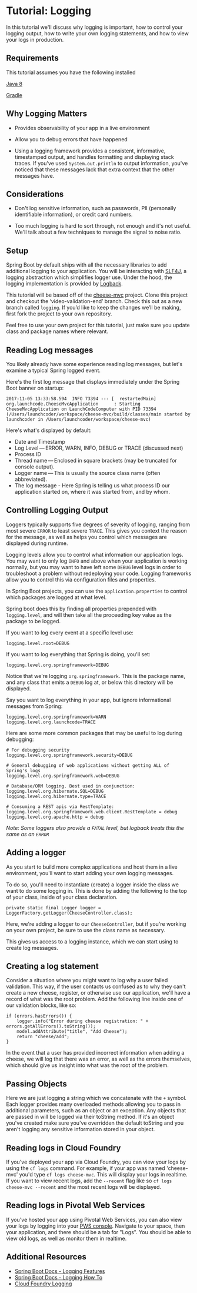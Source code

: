 # Tutorial: Logging

In this tutorial we'll discuss why logging is important, how to control your logging output, how to write your own logging statements, and how to view your logs in production.

## Requirements

This tutorial assumes you have the following installed

[Java 8](http://www.oracle.com/technetwork/java/javase/downloads/jdk8-downloads-2133151.html)

[Gradle](https://gradle.org/install/)

## Why Logging Matters

* Provides observability of your app in a live environment

* Allow you to debug errors that have happened

* Using a logging framework provides a consistent, informative, timestamped output, and handles formatting and displaying stack traces. If you've used `System.out.println` to output information, you've noticed that these messages lack that extra context that the other messages have.

## Considerations

* Don't log sensitive information, such as passwords, PII (personally identifiable information), or credit card numbers.

* Too much logging is hard to sort through, not enough and it's not useful. We'll talk about a few techniques to manage the signal to noise ratio.

## Setup

Spring Boot by default ships with all the necessary libraries to add additional logging to your application. You will be interacting with [SLF4J](https://www.slf4j.org/), a logging abstraction which simplifies logger use. Under the hood, the logging implementation is provided by [Logback](https://logback.qos.ch/).

This tutorial will be based off of the [cheese-mvc](https://github.com/LaunchCodeEducation/cheese-mvc/tree/video-validation-end) project. Clone this project and checkout the ‘video-validation-end’ branch. Check this out as a new branch called `logging`. If you’d like to keep the changes we’ll be making, first fork the project to your own repository.

Feel free to use your own project for this tutorial, just make sure you update class and package names where relevant.

## Reading Log messages

You likely already have some experience reading log messages, but let's examine a typical Spring logged event.

Here's the first log message that displays immediately under the Spring Boot banner on startup:

`2017-11-05 13:33:58.594  INFO 73394 --- [  restartedMain] org.launchcode.CheeseMvcApplication      : Starting CheeseMvcApplication on LaunchCodeComputer with PID 73394 (/Users/launchcoder/workspace/cheese-mvc/build/classes/main started by launchcoder in /Users/launchcoder/workspace/cheese-mvc)`

Here's what's displayed by default:

* Date and Timestamp
* Log Level — ERROR, WARN, INFO, DEBUG or TRACE (discussed next)
* Process ID
* Thread name — Enclosed in square brackets (may be truncated for console output).
* Logger name — This is usually the source class name (often abbreviated).
* The log message - Here Spring is telling us what process ID our application started on, where it was started from, and by whom.

## Controlling Logging Output

Loggers typically supports five degrees of severity of logging, ranging from most severe `ERROR` to least severe `TRACE`. This gives you context the reason for the message, as well as helps you control which messages are displayed during runtime.

Logging levels allow you to control what information our application logs. You may want to only log `INFO` and above when your application is working normally, but you may want to have left some `DEBUG` level logs in order to troubleshoot a problem without redeploying your code. Logging frameworks allow you to control this via configuration files and properties.

In Spring Boot projects, you can use the `application.properties` to control which packages are logged at what level.

Spring boot does this by finding all properties prepended with `logging.level`, and will then take all the proceeding key value as the package to be logged.

If you want to log every event at a specific level use:

```
logging.level.root=DEBUG
```

If you want to log everything that Spring is doing, you'll set:

```
logging.level.org.springframework=DEBUG
```

Notice that we're logging `org.springframework`. This is the package name, and any class that emits a `DEBUG` log at, or below this directory will be displayed.

Say you want to log everything in your app, but ignore informational messages from Spring:

```
logging.level.org.springframework=WARN
logging.level.org.launchcode=TRACE
```

Here are some more common packages that may be useful to log during debugging:

```
# For debugging security
logging.level.org.springframework.security=DEBUG

# General debugging of web applications without getting ALL of Spring's logs
logging.level.org.springframework.web=DEBUG

# Database/ORM logging. Best used in conjunction:
logging.level.org.hibernate.SQL=DEBUG
logging.level.org.hibernate.type=TRACE

# Consuming a REST apis via RestTemplate:
logging.level.org.springframework.web.client.RestTemplate = debug
logging.level.org.apache.http = debug
```

_Note: Some loggers also provide a `FATAL` level, but logback treats this the same as an `ERROR`_

## Adding a logger

As you start to build more complex applications and host them in a live environment, you'll want to start adding your own logging messages.

To do so, you'll need to instantiate (create) a logger inside the class we want to do some logging in. This is done by adding the following to the top of your class,  inside of your class declaration.

`private static final Logger logger = LoggerFactory.getLogger(CheeseController.class);`

Here, we're adding a logger to our `CheeseController`, but if you're working on your own project, be sure to use the class name as necessary.

This gives us access to a logging instance, which we can start using to create log messages.

## Creating a log statement

Consider a situation where you might want to log why a user failed validation. This way, if the user contacts us confused as to why they can't create a new cheese, register, or otherwise use our application, we'll have a record of what was the root problem. Add the following line inside one of our validation blocks, like so:

```
if (errors.hasErrors()) {
    logger.info("Error during cheese registration: " + errors.getAllErrors().toString());
    model.addAttribute("title", "Add Cheese");
    return "cheese/add";
}
```

In the event that a user has provided incorrect information when adding a cheese, we will log that there was an error, as well as the errors themselves, which should give us insight into what was the root of the problem.

## Passing Objects

Here we are just logging a string which we concatenate with the `+` symbol. Each logger provides many overloaded methods allowing you to pass in additional parameters, such as an object or an exception. Any objects that are passed in will be logged via their toString method. If it's an object you've created make sure you've overridden the default toString and you aren't logging any sensitive information stored in your object.

## Reading logs in Cloud Foundry

If you've deployed your app via Cloud Foundry, you can view your logs by using the `cf logs` command. For example, if your app was named 'cheese-mvc' you'd type `cf logs cheese-mvc`. This will display your logs in realtime. If you want to view recent logs, add the `--recent` flag like so `cf logs cheese-mvc --recent` and the most recent logs will be displayed.

## Reading logs in Pivotal Web Services

If you've hosted your app using Pivotal Web Services, you can also view your logs by logging into your [PWS console](console.run.pivotal.io/). Navigate to your space, then your application, and there should be a tab for "Logs". You should be able to view old logs, as well as monitor them in realtime.

## Additional Resources

* [Spring Boot Docs - Logging Features](https://docs.spring.io/spring-boot/docs/current/reference/html/boot-features-logging.html)
* [Spring Boot Docs - Logging How To](https://docs.spring.io/spring-boot/docs/current/reference/html/howto-logging.html)
* [Cloud Foundry Logging](https://docs.cloudfoundry.org/devguide/deploy-apps/streaming-logs.html)
